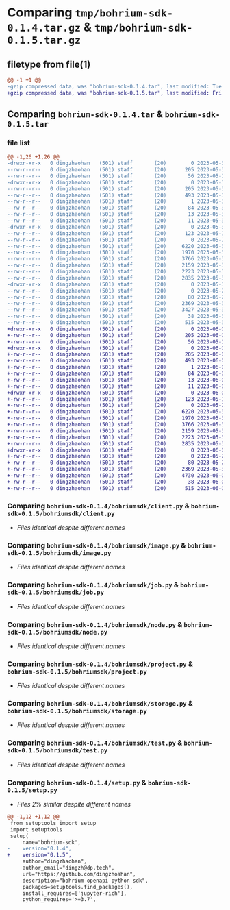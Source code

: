 # Comparing `tmp/bohrium-sdk-0.1.4.tar.gz` & `tmp/bohrium-sdk-0.1.5.tar.gz`

## filetype from file(1)

```diff
@@ -1 +1 @@
-gzip compressed data, was "bohrium-sdk-0.1.4.tar", last modified: Tue May 30 07:26:08 2023, max compression
+gzip compressed data, was "bohrium-sdk-0.1.5.tar", last modified: Fri Jun  2 07:32:26 2023, max compression
```

## Comparing `bohrium-sdk-0.1.4.tar` & `bohrium-sdk-0.1.5.tar`

### file list

```diff
@@ -1,26 +1,26 @@
-drwxr-xr-x   0 dingzhaohan   (501) staff       (20)        0 2023-05-30 07:26:08.436625 bohrium-sdk-0.1.4/
--rw-r--r--   0 dingzhaohan   (501) staff       (20)      205 2023-05-30 07:26:08.436307 bohrium-sdk-0.1.4/PKG-INFO
--rw-r--r--   0 dingzhaohan   (501) staff       (20)       56 2023-05-16 07:10:39.000000 bohrium-sdk-0.1.4/README.md
-drwxr-xr-x   0 dingzhaohan   (501) staff       (20)        0 2023-05-30 07:26:08.429417 bohrium-sdk-0.1.4/bohrium_sdk.egg-info/
--rw-r--r--   0 dingzhaohan   (501) staff       (20)      205 2023-05-30 07:26:08.000000 bohrium-sdk-0.1.4/bohrium_sdk.egg-info/PKG-INFO
--rw-r--r--   0 dingzhaohan   (501) staff       (20)      493 2023-05-30 07:26:08.000000 bohrium-sdk-0.1.4/bohrium_sdk.egg-info/SOURCES.txt
--rw-r--r--   0 dingzhaohan   (501) staff       (20)        1 2023-05-30 07:26:08.000000 bohrium-sdk-0.1.4/bohrium_sdk.egg-info/dependency_links.txt
--rw-r--r--   0 dingzhaohan   (501) staff       (20)       84 2023-05-30 07:26:08.000000 bohrium-sdk-0.1.4/bohrium_sdk.egg-info/entry_points.txt
--rw-r--r--   0 dingzhaohan   (501) staff       (20)       13 2023-05-30 07:26:08.000000 bohrium-sdk-0.1.4/bohrium_sdk.egg-info/requires.txt
--rw-r--r--   0 dingzhaohan   (501) staff       (20)       11 2023-05-30 07:26:08.000000 bohrium-sdk-0.1.4/bohrium_sdk.egg-info/top_level.txt
-drwxr-xr-x   0 dingzhaohan   (501) staff       (20)        0 2023-05-30 07:26:08.433804 bohrium-sdk-0.1.4/bohriumsdk/
--rw-r--r--   0 dingzhaohan   (501) staff       (20)      123 2023-05-16 07:22:01.000000 bohrium-sdk-0.1.4/bohriumsdk/__init__.py
--rw-r--r--   0 dingzhaohan   (501) staff       (20)        0 2023-05-29 08:11:22.000000 bohrium-sdk-0.1.4/bohriumsdk/__main__.py
--rw-r--r--   0 dingzhaohan   (501) staff       (20)     6220 2023-05-30 07:14:12.000000 bohrium-sdk-0.1.4/bohriumsdk/client.py
--rw-r--r--   0 dingzhaohan   (501) staff       (20)     1970 2023-05-30 07:06:19.000000 bohrium-sdk-0.1.4/bohriumsdk/image.py
--rw-r--r--   0 dingzhaohan   (501) staff       (20)     3766 2023-05-30 07:06:03.000000 bohrium-sdk-0.1.4/bohriumsdk/job.py
--rw-r--r--   0 dingzhaohan   (501) staff       (20)     2159 2023-05-30 07:06:38.000000 bohrium-sdk-0.1.4/bohriumsdk/node.py
--rw-r--r--   0 dingzhaohan   (501) staff       (20)     2223 2023-05-30 07:25:30.000000 bohrium-sdk-0.1.4/bohriumsdk/project.py
--rw-r--r--   0 dingzhaohan   (501) staff       (20)     2835 2023-05-30 07:06:55.000000 bohrium-sdk-0.1.4/bohriumsdk/storage.py
-drwxr-xr-x   0 dingzhaohan   (501) staff       (20)        0 2023-05-30 07:26:08.435659 bohrium-sdk-0.1.4/bohriumsdk/test/
--rw-r--r--   0 dingzhaohan   (501) staff       (20)        0 2023-05-29 08:09:08.000000 bohrium-sdk-0.1.4/bohriumsdk/test/__init__.py
--rw-r--r--   0 dingzhaohan   (501) staff       (20)       80 2023-05-29 08:13:02.000000 bohrium-sdk-0.1.4/bohriumsdk/test/test_node.py
--rw-r--r--   0 dingzhaohan   (501) staff       (20)     2369 2023-05-30 01:45:00.000000 bohrium-sdk-0.1.4/bohriumsdk/test.py
--rw-r--r--   0 dingzhaohan   (501) staff       (20)     3427 2023-05-30 07:24:18.000000 bohrium-sdk-0.1.4/bohriumsdk/util.py
--rw-r--r--   0 dingzhaohan   (501) staff       (20)       38 2023-05-30 07:26:08.436692 bohrium-sdk-0.1.4/setup.cfg
--rw-r--r--   0 dingzhaohan   (501) staff       (20)      515 2023-05-30 07:25:38.000000 bohrium-sdk-0.1.4/setup.py
+drwxr-xr-x   0 dingzhaohan   (501) staff       (20)        0 2023-06-02 07:32:26.381287 bohrium-sdk-0.1.5/
+-rw-r--r--   0 dingzhaohan   (501) staff       (20)      205 2023-06-02 07:32:26.381085 bohrium-sdk-0.1.5/PKG-INFO
+-rw-r--r--   0 dingzhaohan   (501) staff       (20)       56 2023-05-16 07:10:39.000000 bohrium-sdk-0.1.5/README.md
+drwxr-xr-x   0 dingzhaohan   (501) staff       (20)        0 2023-06-02 07:32:26.374900 bohrium-sdk-0.1.5/bohrium_sdk.egg-info/
+-rw-r--r--   0 dingzhaohan   (501) staff       (20)      205 2023-06-02 07:32:26.000000 bohrium-sdk-0.1.5/bohrium_sdk.egg-info/PKG-INFO
+-rw-r--r--   0 dingzhaohan   (501) staff       (20)      493 2023-06-02 07:32:26.000000 bohrium-sdk-0.1.5/bohrium_sdk.egg-info/SOURCES.txt
+-rw-r--r--   0 dingzhaohan   (501) staff       (20)        1 2023-06-02 07:32:26.000000 bohrium-sdk-0.1.5/bohrium_sdk.egg-info/dependency_links.txt
+-rw-r--r--   0 dingzhaohan   (501) staff       (20)       84 2023-06-02 07:32:26.000000 bohrium-sdk-0.1.5/bohrium_sdk.egg-info/entry_points.txt
+-rw-r--r--   0 dingzhaohan   (501) staff       (20)       13 2023-06-02 07:32:26.000000 bohrium-sdk-0.1.5/bohrium_sdk.egg-info/requires.txt
+-rw-r--r--   0 dingzhaohan   (501) staff       (20)       11 2023-06-02 07:32:26.000000 bohrium-sdk-0.1.5/bohrium_sdk.egg-info/top_level.txt
+drwxr-xr-x   0 dingzhaohan   (501) staff       (20)        0 2023-06-02 07:32:26.379742 bohrium-sdk-0.1.5/bohriumsdk/
+-rw-r--r--   0 dingzhaohan   (501) staff       (20)      123 2023-05-16 07:22:01.000000 bohrium-sdk-0.1.5/bohriumsdk/__init__.py
+-rw-r--r--   0 dingzhaohan   (501) staff       (20)        0 2023-05-29 08:11:22.000000 bohrium-sdk-0.1.5/bohriumsdk/__main__.py
+-rw-r--r--   0 dingzhaohan   (501) staff       (20)     6220 2023-05-30 07:14:12.000000 bohrium-sdk-0.1.5/bohriumsdk/client.py
+-rw-r--r--   0 dingzhaohan   (501) staff       (20)     1970 2023-05-30 07:06:19.000000 bohrium-sdk-0.1.5/bohriumsdk/image.py
+-rw-r--r--   0 dingzhaohan   (501) staff       (20)     3766 2023-05-30 07:06:03.000000 bohrium-sdk-0.1.5/bohriumsdk/job.py
+-rw-r--r--   0 dingzhaohan   (501) staff       (20)     2159 2023-05-30 07:06:38.000000 bohrium-sdk-0.1.5/bohriumsdk/node.py
+-rw-r--r--   0 dingzhaohan   (501) staff       (20)     2223 2023-05-30 07:25:30.000000 bohrium-sdk-0.1.5/bohriumsdk/project.py
+-rw-r--r--   0 dingzhaohan   (501) staff       (20)     2835 2023-05-30 07:06:55.000000 bohrium-sdk-0.1.5/bohriumsdk/storage.py
+drwxr-xr-x   0 dingzhaohan   (501) staff       (20)        0 2023-06-02 07:32:26.380666 bohrium-sdk-0.1.5/bohriumsdk/test/
+-rw-r--r--   0 dingzhaohan   (501) staff       (20)        0 2023-05-29 08:09:08.000000 bohrium-sdk-0.1.5/bohriumsdk/test/__init__.py
+-rw-r--r--   0 dingzhaohan   (501) staff       (20)       80 2023-05-29 08:13:02.000000 bohrium-sdk-0.1.5/bohriumsdk/test/test_node.py
+-rw-r--r--   0 dingzhaohan   (501) staff       (20)     2369 2023-05-30 01:45:00.000000 bohrium-sdk-0.1.5/bohriumsdk/test.py
+-rw-r--r--   0 dingzhaohan   (501) staff       (20)     4730 2023-06-02 07:31:47.000000 bohrium-sdk-0.1.5/bohriumsdk/util.py
+-rw-r--r--   0 dingzhaohan   (501) staff       (20)       38 2023-06-02 07:32:26.381353 bohrium-sdk-0.1.5/setup.cfg
+-rw-r--r--   0 dingzhaohan   (501) staff       (20)      515 2023-06-02 07:32:20.000000 bohrium-sdk-0.1.5/setup.py
```

### Comparing `bohrium-sdk-0.1.4/bohriumsdk/client.py` & `bohrium-sdk-0.1.5/bohriumsdk/client.py`

 * *Files identical despite different names*

### Comparing `bohrium-sdk-0.1.4/bohriumsdk/image.py` & `bohrium-sdk-0.1.5/bohriumsdk/image.py`

 * *Files identical despite different names*

### Comparing `bohrium-sdk-0.1.4/bohriumsdk/job.py` & `bohrium-sdk-0.1.5/bohriumsdk/job.py`

 * *Files identical despite different names*

### Comparing `bohrium-sdk-0.1.4/bohriumsdk/node.py` & `bohrium-sdk-0.1.5/bohriumsdk/node.py`

 * *Files identical despite different names*

### Comparing `bohrium-sdk-0.1.4/bohriumsdk/project.py` & `bohrium-sdk-0.1.5/bohriumsdk/project.py`

 * *Files identical despite different names*

### Comparing `bohrium-sdk-0.1.4/bohriumsdk/storage.py` & `bohrium-sdk-0.1.5/bohriumsdk/storage.py`

 * *Files identical despite different names*

### Comparing `bohrium-sdk-0.1.4/bohriumsdk/test.py` & `bohrium-sdk-0.1.5/bohriumsdk/test.py`

 * *Files identical despite different names*

### Comparing `bohrium-sdk-0.1.4/setup.py` & `bohrium-sdk-0.1.5/setup.py`

 * *Files 2% similar despite different names*

```diff
@@ -1,12 +1,12 @@
 from setuptools import setup
 import setuptools
 setup(
     name="bohrium-sdk",
-    version="0.1.4",
+    version="0.1.5",
     author="dingzhaohan",
     author_email="dingzh@dp.tech",
     url="https://github.com/dingzhoahan",
     description="bohrium openapi python sdk",
     packages=setuptools.find_packages(),
     install_requires=['jupyter-rich'],
     python_requires='>=3.7',
```


